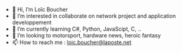 - 👋 Hi, I’m Loïc Boucher
- 👀 I’m interested in collaborate on network project and application developpement
- 🌱 I’m currently learning C#, Python, JavaScipt, C, ..
- 💞️ I’m looking to motorsport, hardware news, heroic fantasy
- 📫 How to reach me : loic.boucher@laposte.net

<!---
LoicBoucher/LoicBoucher is a ✨ special ✨ repository because its `README.md` (this file) appears on your GitHub profile.
You can click the Preview link to take a look at your changes.
--->
